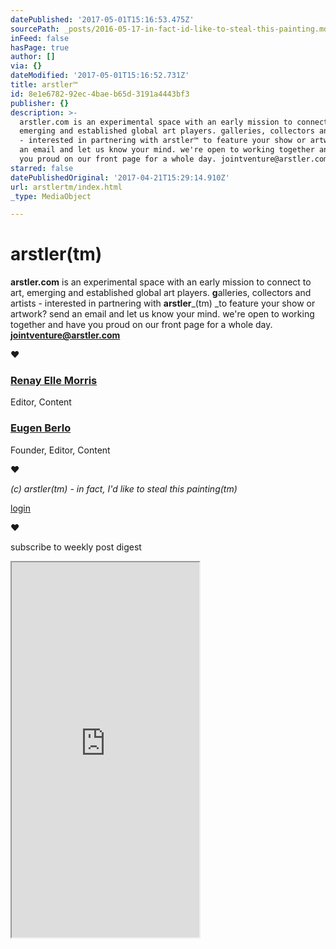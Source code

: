 ```yaml
---
datePublished: '2017-05-01T15:16:53.475Z'
sourcePath: _posts/2016-05-17-in-fact-id-like-to-steal-this-painting.md
inFeed: false
hasPage: true
author: []
via: {}
dateModified: '2017-05-01T15:16:52.731Z'
title: arstler™
id: 8e1e6782-92ec-4bae-b65d-3191a4443bf3
publisher: {}
description: >-
  arstler.com is an experimental space with an early mission to connect to art,
  emerging and established global art players. galleries, collectors and artists
  - interested in partnering with arstler™ to feature your show or artwork? send
  an email and let us know your mind. we're open to working together and have
  you proud on our front page for a whole day. jointventure@arstler.com
starred: false
datePublishedOriginal: '2017-04-21T15:29:14.910Z'
url: arstlertm/index.html
_type: MediaObject

---
```

# arstler(tm)

**arstler.com** is an experimental space with an early mission to connect to art, emerging and established global art players. **g**alleries, collectors and artists - interested in partnering with **arstler**_(tm) _to feature your show or artwork? send an email and let us know your mind. we're open to working together and have you proud on our front page for a whole day. **jointventure@arstler.com**

**♥**

### [Renay Elle Morris][0]

Editor, Content

### [Eugen Berlo][1]

Founder, Editor, Content

**♥**

_(c) arstler(tm) - in fact, I'd like to steal this painting(tm)_

[login][2]

**♥**

subscribe to weekly post digest

<iframe src="https://the-grid.github.io/ed-userhtml/?g=eJwtjEEOwiAQAL-y2cSjArEa05b-pQLCJiwQwFh_r9EeZzKZmR51ZQetGo2h99JGIXi1TEwnk1k08ulZmjgrdR1u4p8jNFNzjJS8xpQRfvaeq3VVo0QIjnzoGi9Kfdv-jk4jr9vxRbaHEQYpyzbBTkrKw4TLvM-XD6pFMKM" height="600" style=""></iframe>



[0]: http://arstler.com/renay-elle-morris/
[1]: http://berlo.net/genu-eugen-berlo/
[2]: https://app.thegrid.io/
